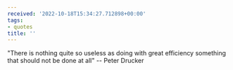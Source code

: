 ```yaml
---
received: '2022-10-18T15:34:27.712898+00:00'
tags:
- quotes
title: ''
---
```

"There is nothing quite so useless as doing with great efficiency something that should not be done at all" -- Peter Drucker